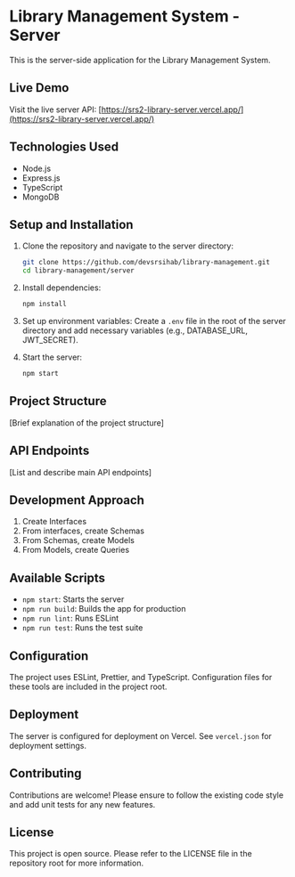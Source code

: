 # Library Management System - Server

This is the server-side application for the Library Management System.

## Live Demo

Visit the live server API: [https://srs2-library-server.vercel.app/](https://srs2-library-server.vercel.app/)

## Technologies Used

- Node.js
- Express.js
- TypeScript
- MongoDB

## Setup and Installation

1. Clone the repository and navigate to the server directory:

   ```bash
   git clone https://github.com/devsrsihab/library-management.git
   cd library-management/server
   ```

2. Install dependencies:

   ```bash
   npm install
   ```

3. Set up environment variables:
   Create a `.env` file in the root of the server directory and add necessary variables (e.g., DATABASE_URL, JWT_SECRET).

4. Start the server:
   ```bash
   npm start
   ```

## Project Structure

[Brief explanation of the project structure]

## API Endpoints

[List and describe main API endpoints]

## Development Approach

1. Create Interfaces
2. From interfaces, create Schemas
3. From Schemas, create Models
4. From Models, create Queries

## Available Scripts

- `npm start`: Starts the server
- `npm run build`: Builds the app for production
- `npm run lint`: Runs ESLint
- `npm run test`: Runs the test suite

## Configuration

The project uses ESLint, Prettier, and TypeScript. Configuration files for these tools are included in the project root.

## Deployment

The server is configured for deployment on Vercel. See `vercel.json` for deployment settings.

## Contributing

Contributions are welcome! Please ensure to follow the existing code style and add unit tests for any new features.

## License

This project is open source. Please refer to the LICENSE file in the repository root for more information.
